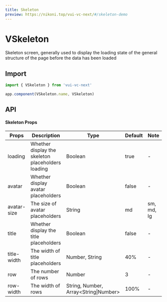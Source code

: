 ```yaml
---
title: Skeleton
preview: https://nikoni.top/vui-vc-next/#/skeleton-demo
---
```


# VSkeleton

Skeleton screen, generally used to display the loading state of the general structure of the page before the data has been loaded

## Import

```js
import { VSkeleton } from 'vui-vc-next'

app.component(VSkeleton.name, VSkeleton)
```

## API

#### Skeleton Props
| Props | Description | Type | Default | Note |
|------|---------|------|------|------------|
|loading|Whether display the skeleton placeholders loading|Boolean|true|-|
|avatar|Whether display avatar placeholders|Boolean|false|-|
|avatar-size|The size of avatar placeholders|String|md| sm, md, lg |
|title|Whether display the title placeholders|Boolean|false|-|
|title-width|The width of title placeholders|Number, String| 40%|-|
|row|The number of rows|Number|3|-|
|row-width|The width of rows|String, Number, Array\<String\|Number\>|100%|-|

<v-back-top />

<script setup>
import VBackTop from './misc/backTop.vue'
</script>
